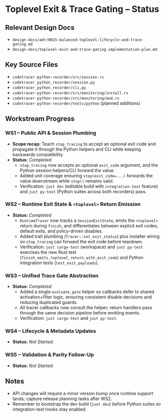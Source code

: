 # Toplevel Exit & Trace Gating – Status

## Relevant Design Docs
- `design-docs/adr/0015-balanced-toplevel-lifecycle-and-trace-gating.md`
- `design-docs/toplevel-exit-and-trace-gating-implementation-plan.md`

## Key Source Files
- `codetracer-python-recorder/src/session.rs`
- `codetracer_python_recorder/session.py`
- `codetracer_python_recorder/cli.py`
- `codetracer-python-recorder/src/monitoring/install.rs`
- `codetracer-python-recorder/src/monitoring/mod.rs`
- `codetracer-python-recorder/tests/python` (planned additions)

## Workstream Progress

### WS1 – Public API & Session Plumbing
- **Scope recap:** Teach `stop_tracing` to accept an optional exit code and propagate it through the Python helpers and CLI while keeping backwards compatibility.
- **Status:** _Completed_
  - `stop_tracing` now accepts an optional `exit_code` argument, and the Python session helpers/CLI forward the value.
  - Added unit coverage ensuring `stop(exit_code=...)` forwards the value downstream while `stop()` remains valid.
  - Verification: `just dev` (editable build with `integration-test` feature) and `just py-test` (Python suites across both recorders) pass.

### WS2 – Runtime Exit State & `<toplevel>` Return Emission
- **Status:** _Completed_
  - `RuntimeTracer` now tracks a `SessionExitState`, emits the `<toplevel>` return during `finish`, and differentiates between explicit exit codes, default exits, and policy-driven disables.
  - Added trait plumbing (`Tracer::set_exit_status`) plus installer wiring so `stop_tracing` can forward the exit code before teardown.
  - Verification: `just cargo-test` (workspace) and `just py-test` exercises the new Rust test (`finish_emits_toplevel_return_with_exit_code`) and Python integration tests (`test_exit_payloads`).

### WS3 – Unified Trace Gate Abstraction
- **Status:** _Completed_
  - Added a single `evaluate_gate` helper so callbacks defer to shared activation+filter logic, ensuring consistent disable decisions and reducing duplicated guards.
  - All tracer callbacks now consult the helper; return handlers pass through the same decision pipeline before emitting events.
  - Verification: `just cargo-test` and `just py-test`.

### WS4 – Lifecycle & Metadata Updates
- **Status:** _Not Started_.

### WS5 – Validation & Parity Follow-Up
- **Status:** _Not Started_.

## Notes
- API changes will require a minor version bump once runtime support lands; capture release planning tasks after WS2.
- Remember to bootstrap the dev build (`just dev`) before Python suites so integration-test hooks stay enabled.
